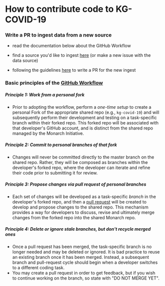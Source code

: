 # How to contribute code to KG-COVID-19

### Write a PR to ingest data from a new source

* read the documentation below about the GitHub Workflow

* find a source you'd like to ingest 
[here](https://github.com/Knowledge-Graph-Hub/kg-covid-19/issues?q=is%3Aopen+is%3Aissue+label%3A%22new+data+source%22)
(or make a new issue with the data source)

* following the guidelines [here](https://github.com/Knowledge-Graph-Hub/kg-covid-19/wiki/KG-COVID-19)
 to write a PR for the new ingest

### Basic principles of the [GitHub Workflow](http://guides.github.com/overviews/flow/)

##### Principle 1: Work from a personal fork 
* Prior to adopting the workflow, perform a *one-time setup* to create a personal Fork 
of the appropriate shared repo (e.g., `kg-covid-19`) and will subsequently perform 
their development and testing on a task-specific branch within their forked repo. This 
forked repo will be associated with that developer's GitHub account, and is distinct 
from the shared repo managed by the Monarch Initiative.

##### Principle 2: Commit to personal branches of that fork
* Changes will never be committed directly to the master branch on the shared repo. 
Rather, they will be composed as branches within the developer's forked repo, where the 
developer can iterate and refine their code prior to submitting it for review.

##### Principle 3: Propose changes via pull request of personal branches
*  Each set of changes will be developed as a task-specific *branch* in the developer's
forked repo, and then a [pull request](github.com/government/best-practices/compare) 
will be created to develop and propose changes to the shared repo. This mechanism 
provides a way for developers to discuss, revise and ultimately merge changes from the 
forked repo into the shared Monarch repo.

##### Principle 4: Delete or ignore stale branches, but don't recycle merged ones
*  Once a pull request has been merged, the task-specific branch is no longer needed 
and may be deleted or ignored. It is bad practice to reuse an existing branch once it 
has been merged. Instead, a subsequent branch and pull-request cycle should begin when 
a developer switches to a different coding task. 
*  You may create a pull request in order to get feedback, but if you wish to continue 
working on the branch, so state with "DO NOT MERGE YET".
